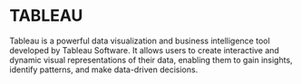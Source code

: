 # TABLEAU
Tableau is a powerful data visualization and business intelligence tool developed by Tableau Software. It allows users to create interactive and dynamic visual representations of their data, enabling them to gain insights, identify patterns, and make data-driven decisions.
